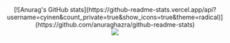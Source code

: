
<!---
cyinen/cyinen is a ✨ special ✨ repository because its `README.md` (this file) appears on your GitHub profile.
You can click the Preview link to take a look at your changes.
--->
<div align="center"> [![Anurag's GitHub stats](https://github-readme-stats.vercel.app/api?username=cyinen&count_private=true&show_icons=true&theme=radical)](https://github.com/anuraghazra/github-readme-stats)</div>
<!-- <div align="left"> <img src="https://github-readme-stats.vercel.app/api/top-langs/?username=cyinen&hide_title=true&hide_border=true&layout=compact&langs_count=6&text_color=000&icon_color=fff&bg_color=0,52fa5a,4dfcff,c64dff&theme=graywhite" /> </div> -->
<!-- ![Metrics](https://metrics.lecoq.io/cyinen?template=classic&base.indepth=false&base.hireable=false&config.timezone=Asia%2FShanghai) -->

<div align="center"> <img src="https://github-profile-trophy.vercel.app/?username=sun0225SUN" /> </div>

